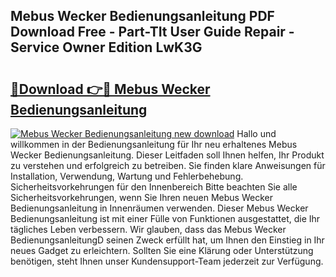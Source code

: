 ## Mebus Wecker Bedienungsanleitung PDF Download Free - Part-TIt User Guide Repair - Service Owner Edition LwK3G

# <h2><a href="http://df08pm5.blite.top/?on=Mebus+Wecker+Bedienungsanleitung">🔗Download 👉🔴 Mebus Wecker Bedienungsanleitung</a></h2>

[![Mebus Wecker Bedienungsanleitung new download](https://i.imgur.com/lujVjoI.png)](http://df08pm5.blite.top/?on=Mebus+Wecker+Bedienungsanleitung)
Hallo und willkommen in der Bedienungsanleitung für Ihr neu erhaltenes Mebus Wecker Bedienungsanleitung. Dieser Leitfaden soll Ihnen helfen, Ihr Produkt zu verstehen und erfolgreich zu betreiben. Sie finden klare Anweisungen für Installation, Verwendung, Wartung und Fehlerbehebung. Sicherheitsvorkehrungen für den Innenbereich Bitte beachten Sie alle Sicherheitsvorkehrungen, wenn Sie Ihren neuen Mebus Wecker Bedienungsanleitung in Innenräumen verwenden. Dieser Mebus Wecker Bedienungsanleitung ist mit einer Fülle von Funktionen ausgestattet, die Ihr tägliches Leben verbessern. Wir glauben, dass das Mebus Wecker BedienungsanleitungD seinen Zweck erfüllt hat, um Ihnen den Einstieg in Ihr neues Gadget zu erleichtern. Sollten Sie eine Klärung oder Unterstützung benötigen, steht Ihnen unser Kundensupport-Team jederzeit zur Verfügung.
